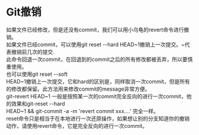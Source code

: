 # Git撤销
如果文件已经修改，但是还没有commit，我们可以用小乌龟的revert命令进行撤销。  
如果文件已经commit，可以使用git reset --hard HEAD~1撤销上一次提交。~<index>代表撤销前几次的提交.  
此命令回退一次commit，在回退到的commit之后的所有修改都被丢弃，所以要慎重使用。  
也可以使用git reset --soft  
HEAD~1撤销上一次提交，它和hard的区别是，同样取消一次commit，但是所有的修改都保留。此方法用来修改commit的message非常方便。  
git-revert HEAD~1      一般是按照某一次的commit完全反向的进行一次commit，他的效果和git-reset --hard  
HEAD~1 && git-commit -a -m 'revert commit <commitid> xxx....' 完全一样。  
reset命令只是相当于在本地进行一次还原操作，如果想让别的分支知道你的撤销动作，请使用revert命令，它是完全反向的进行一次commit。  
